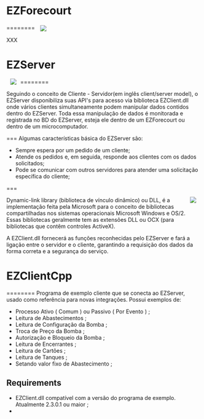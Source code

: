 # EZForecourt
========
<a href="http://eztech.ind.br"> <img src="http://eztech.ind.br/img/produtos/3a10fda23695a1c68906f3a592e55faf1c20e529.png" align="center" hspace="10" vspace="0"></a>

XXX

# EZServer
========
<a href="https://www.tutorialspoint.com"> <img src="https://www.tutorialspoint.com/data_communication_computer_network/images/client_server.jpg" align="left" hspace="10" vspace="0"></a>

Seguindo o conceito de Cliente - Servidor(em inglês client/server model), o EZServer disponibiliza suas API's para acesso via biblioteca EZClient.dll onde vários clientes simultaneamente podem manipular dados contidos dentro do EZServer. Toda essa manipulação de dados é monitorada e registrada no BD do EZServer, esteja ele dentro de um EZForecourt ou dentro de um microcomputador.

===
Algumas características básica do EZServer são:

* Sempre espera por um pedido de um cliente;
* Atende os pedidos e, em seguida, responde aos clientes com os dados solicitados;
* Pode se comunicar com outros servidores para atender uma solicitação específica do cliente;

===
      
<a href="http://icons.iconarchive.com"> <img src="http://icons.iconarchive.com/icons/arrioch/senary/256/Misc-file-dll-icon.png" align="right" hspace="10" vspace="0"></a>

Dynamic-link library (biblioteca de vínculo dinâmico) ou DLL, é a implementação feita pela Microsoft para o conceito de bibliotecas compartilhadas nos sistemas operacionais Microsoft Windows e OS/2. Essas bibliotecas geralmente tem as extensões DLL ou OCX (para bibliotecas que contêm controles ActiveX).

A EZClient.dll fornecerá as funções reconhecidas pelo EZServer e fará a ligação entre o servidor e o cliente, garantindo a requisição dos dados da forma correta e a segurança do serviço.


# EZClientCpp
========
Programa de exemplo cliente que se conecta ao EZServer, usado como referência para novas integrações. 
Possui exemplos de:

* Processo Ativo ( Comum ) ou Passivo ( Por Evento ) ;
* Leitura de Abastecimentos ;
* Leitura de Configuração da Bomba ;
* Troca de Preço da Bomba ;
* Autorização e Bloqueio da Bomba ;
* Leitura de Encerrantes ;
* Leitura de Cartões ;
* Leitura de Tanques ;
* Setando valor fixo de Abastecimento ;

Requirements
------------
* EZClient.dll compatível com a versão do programa de exemplo. Atualmente 2.3.0.1 ou maior ;
* 
